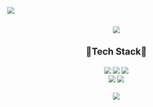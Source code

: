  ![](https://capsule-render.vercel.app/api?section=header&type=waving&height=500&color=auto&fontSize=50&animation=twinkling&text=Hyeri's%20Github👻)
 <h2 align = 'center'>
 <a href="https://yari-blog.tistory.com/" target="_blank"><img src="https://img.shields.io/badge/T-story-000000?style=flat&logo=Python&logoColor=white&link=github.com/HyeRi95"/></a>
 </h2>
<h2 align = "center"> 🌟Tech Stack🌟 </h2>
<h3 align = "center">
<img src="https://img.shields.io/badge/Python-3766AB?style=flat&logo=Python&logoColor=white&link=github.com/HyeRi95"/>
<img src="https://img.shields.io/badge/Oracle SQL-F80000?style=flat&logo=React&logoColor=white&link=github.com/HyeRi95"/>
<img src="https://img.shields.io/badge/R-276DC3?style=flat&logo=React&logoColor=white&link=github.com/HyeRi95"/>
<br>
<img src="https://img.shields.io/badge/django-092E20?style=flat&logo=React&logoColor=white&link=github.com/HyeRi95"/>
<img src="https://img.shields.io/badge/pandas-150458?style=flat&logo=React&logoColor=white&link=github.com/HyeRi95"/>
<br></br>
 
<!-- <img src="https://github-readme-stats.vercel.app/api/top-langs/?username=HyeRi95&layout=compact"><br><br> -->
<img src="https://github-readme-stats.vercel.app/api?username=Hyeri95&show_icons=true">
</h3>
 
 
 

 

